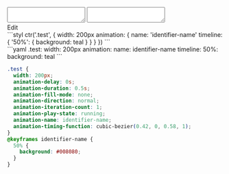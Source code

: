 <div data-size="350" class="code-cont" data-example="basic">
    <div class="code">
        <div class="code-wrap">
            <textarea id="stylus"></textarea>
            <textarea id="css"></textarea>
            <div class="edit-code">
                <span>Edit</span>
            </div>
        </div>
    </div>
</div>


<div data-size="350" data-examples="stylus"></div>
```styl
ctr('.test', {
  width: 200px
  animation: {
    name: 'identifier-name'
    timeline: {
      '50%': {
        background: teal
      }
    }
  }
})
```

<div data-size="350" data-examples="yaml"></div>
```yaml
.test:
  width: 200px
  animation:
    name: identifier-name
    timeline:
      50%:
        background: teal
```

```css
.test {
  width: 200px;
  animation-delay: 0s;
  animation-duration: 0.5s;
  animation-fill-mode: none;
  animation-direction: normal;
  animation-iteration-count: 1;
  animation-play-state: running;
  animation-name: identifier-name;
  animation-timing-function: cubic-bezier(0.42, 0, 0.58, 1);
}
@keyframes identifier-name {
  50% {
    background: #008080;
  }
}
```
<div class="cf"></div>

